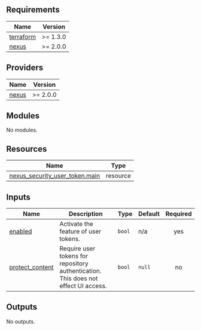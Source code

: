 ## Requirements

| Name | Version |
|------|---------|
| <a name="requirement_terraform"></a> [terraform](#requirement\_terraform) | >= 1.3.0 |
| <a name="requirement_nexus"></a> [nexus](#requirement\_nexus) | >= 2.0.0 |

## Providers

| Name | Version |
|------|---------|
| <a name="provider_nexus"></a> [nexus](#provider\_nexus) | >= 2.0.0 |

## Modules

No modules.

## Resources

| Name | Type |
|------|------|
| [nexus_security_user_token.main](https://registry.terraform.io/providers/datadrivers/nexus/latest/docs/resources/security_user_token) | resource |

## Inputs

| Name | Description | Type | Default | Required |
|------|-------------|------|---------|:--------:|
| <a name="input_enabled"></a> [enabled](#input\_enabled) | Activate the feature of user tokens. | `bool` | n/a | yes |
| <a name="input_protect_content"></a> [protect\_content](#input\_protect\_content) | Require user tokens for repository authentication. This does not effect UI access. | `bool` | `null` | no |

## Outputs

No outputs.
